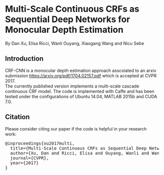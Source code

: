 # Multi-Scale Continuous CRFs as Sequential Deep Networks for Monocular Depth Estimation
By Dan Xu, Elisa Ricci, Wanli Ouyang, Xiaogang Wang and Nicu Sebe
## Introduction
CRF-CNN is a monocular depth estimation approach asscoiated to an arxiv submission https://arxiv.org/pdf/1704.02157.pdf which is accepted at CVPR 2017. </br>
The currently published version implements a multi-scale cascade continuous CRF model. The code is implemented with Caffe and has been tested under the configurations of Ubuntu 14.04, MATLAB 2015b and CUDA 7.0.
## Citation
Please consider citing our paper if the code is helpful in your research work:
<pre>@inproceedings{xu2017multi,
  title={Multi-Scale Continuous CRFs as Sequential Deep Networks for Monocular Depth Estimation},
  author={Xu, Dan and Ricci, Elisa and Ouyang, Wanli and Wang, Xiaogang and Sebe, Nicu},
  journal={CVPR},
  year={2017}
}</pre>

